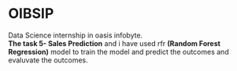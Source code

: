 # OIBSIP
Data Science internship in oasis infobyte.  
**The task 5- Sales Prediction** and i have used rfr **(Random Forest Regression)** model to train the model and predict the outcomes and evaluvate the outcomes.
